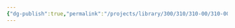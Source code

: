 ```yaml
---
{"dg-publish":true,"permalink":"/projects/library/300/310/310-00/310-00-a/","noteIcon":"0","created":"2024-02-13T19:07:21.906+09:00","updated":"2024-02-17T12:36:24.717+09:00"}
---
```


